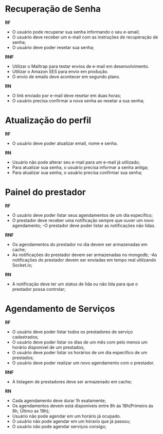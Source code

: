 # Recuperação de Senha

**RF**

- O usuário pode recuperar sua senha informando o seu e-amail;
- O usuário deve receber um e-mail com as instruções de recuperação de senha;
- O usuário deve poder resetar sua senha;

**RNF**

- Utilizar o Mailtrap para testar envios de e-mail em desenvolvimento.
- Utilizar o Amazon SES para envio em produção.
- O envio de emails deve acontecer em segundo plano.

**RN**

- O link enviado por e-mail deve resetar em duas horas;
- O usuário precisa confirmar a nova senha ao resetar a sua senha;


# Atualização do perfil

**RF**

- O usuário deve poder atualizar email, nome e senha.

**RN**
- Usuário não pode alterar seu e-mail para um e-mail já utilizado;
- Para atualizar sua senha, o usuário precisa informar a senha antiga;
- Para atualizar sua senha, o usuário precisa confirmar sua senha;

# Painel do prestador

**RF**

- O usuário deve poder listar seus agendamentos de um dia especifico;
- O prestador deve receber uma notificação sempre que ouver um novo agendamento;
-O prestador deve poder listar as notificações não lidas.

**RNF**

- Os agendamentos do prestador no dia devem ser armazenadas em cache;
- As notificações do prestador devem ser armazenadas no mongodb;
-As notificações do prestador devem ser enviadas em tempo real utilizando Socket.io;

**RN**

- A notificação deve ter um status de lida ou não lida para que o prestador possa controlar;
# Agendamento de Serviços

**RF**

- O usuário deve poder listar todos os prestadores de serviço cadastrados;
- O usuário deve poder listar os dias de um mês com pelo menos um horário disponível de um prestados; 
- O usuário deve poder listar os horários de um dia especifico de um prestados; 
- O usuário deve poder realizar um novo agendamento com o prestador.

**RNF**

- A listagem de prestadores deve ser armazenado em cache;

**RN**

- Cada agendamento deve durar 1h exatamente;
- Os agendamentos devem está disponiveis entre 8h ás 18h(Primeiro ás 8h, Último as 19h);
- Usuário não pode agendar em um horário já ocupado.
- O usuário não pode agendar em um hórario que já passou;
- O usuário não pode agendar serviços consigo;
